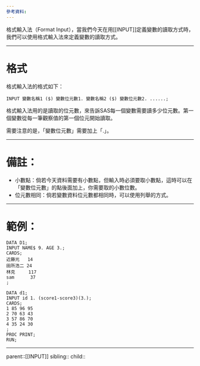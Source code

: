 ```yaml
---
參考資料:
---
```

格式輸入法（Format Input），當我們今天在用[[INPUT]]定義變數的讀取方式時，我們可以使用格式輸入法來定義變數的讀取方式。


- - -
# 格式
格式輸入法的格式如下：
```SAS
INPUT 變數名稱1 ($) 變數位元數1. 變數名稱2 ($) 變數位元數2. ......;
```
格式輸入法用的是讀取的位元數，來告訴SAS每一個變數需要讀多少位元數。第一個變數從每一筆觀察值的第一個位元開始讀取。

需要注意的是，「變數位元數」需要加上「.」。
- - -
# 備註：
- 小數點：倘若今天資料需要有小數點，但輸入時必須要取小數點，這時可以在「變數位元數」的點後面加上，你需要取的小數位數。
- 位元數相同：倘若變數資料位元數都相同時，可以使用列舉的方式。
- - -
# 範例：

```SAS
DATA D1;
INPUT NAME$ 9. AGE 3.;
CARDS;
近藤光   14
田所浩二 24
林克     117
sam      37
;
```

```SAS
DATA d1;
INPUT id 1. (score1-score3)(3.);
CARDS;
1 85 96 95
2 70 63 43
3 57 86 70
4 35 24 30
;
PROC PRINT;
RUN;
```
- - -
parent::[[INPUT]]
sibling::
child::